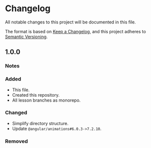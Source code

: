 # Changelog

All notable changes to this project will be documented in this file.

The format is based on [Keep a Changelog](https://keepachangelog.com/en/1.0.0/),
and this project adheres to [Semantic Versioning](https://semver.org/spec/v2.0.0.html).

## 1.0.0

### Notes

### Added

- This file.
- Created this repository.
- All lesson branches as monorepo.

### Changed

- Simplify directory structure.
- Update `@angular/animations#6.0.3->7.2.10`.

### Removed